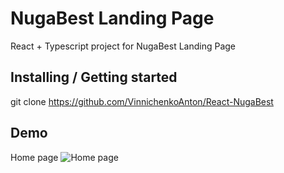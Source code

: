 # NugaBest Landing Page

React + Typescript project for NugaBest Landing Page

## Installing / Getting started

git clone https://github.com/VinnichenkoAnton/React-NugaBest

## Demo

Home page
![Home page](metaimg.jpg)
